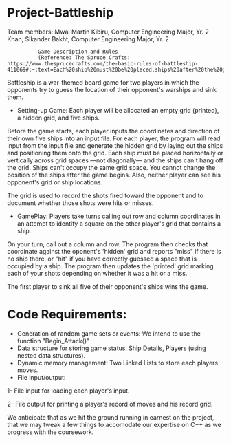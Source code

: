 # Project-Battleship
Team members: Mwai Martin Kibiru, Computer Engineering Major, Yr. 2
              Khan, Sikander Bakht, Computer Engineering Major, Yr. 2
              
              Game Description and Rules 
              (Reference: The Spruce Crafts: https://www.thesprucecrafts.com/the-basic-rules-of-battleship-411069#:~:text=Each%20ship%20must%20be%20placed,ships%20after%20the%20game%20begins.)
              
              
Battleship is a war-themed board game for two players in which the opponents try to guess the location of their opponent's warships and sink them.
 
* Setting-up Game:
Each player will be allocated an empty grid (printed), a hidden grid, and five ships.

Before the game starts, each player inputs the coordinates and direction  of their own five ships into an input file. For each player, the program will read input from the input file and generate the hidden grid by laying out the ships and positioning them onto the grid. Each ship must be placed horizontally or vertically across grid spaces —not diagonally— and the ships can't hang off the grid. Ships can't occupy the same grid space. You cannot change the position of the ships after the game begins. Also, neither player can see his opponent's grid or ship locations.

The  grid is used to record the shots fired toward the opponent and to document whether those shots were hits or misses.

* GamePlay:
Players take turns calling out row and column coordinates in an attempt to identify a square on the other player's grid that contains a ship. 

On your turn, call out a column and row. The program then checks that coordinate against the oponent's 'hidden' grid and reports "miss" if there is no ship there, or "hit" if you have correctly guessed a space that is occupied by a ship. The program then updates the 'printed' grid marking each of your shots depending on whether it was a hit or a miss.

The first player to sink all five of their opponent's ships wins the game.




# Code Requirements: 
* Generation of random game sets or events: We intend to use the function "Begin_Attack()"
* Data structure for storing game status: Ship Details, Players (using nested data structures).
* Dynamic memory management: Two Linked Lists to store each players moves.  
* File input/output: 

1- File input for loading each player's input. 

2- File output for printing a player's record of moves and his record grid. 

We anticipate that as we hit the ground running in earnest on the project, that we may tweak a few things to accomodate our expertise on C++ as we progress with the coursework.

